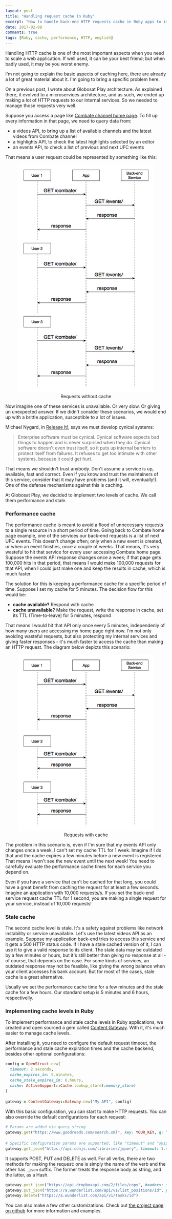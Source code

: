 ```yaml
---
layout: post
title: "Handling request cache in Ruby"
excerpt: "How to handle back-end HTTP requests cache in Ruby apps to improve performance"
date: 2017-02-09
comments: true
tags: [Ruby, cache, performance, HTTP, english]
---
```

Handling HTTP cache is one of the most important aspects when you need to scale a web application. If well used, it can be your best friend; but when badly used, it may be you worst enemy.

I'm not going to explain the basic aspects of caching here, there are already a lot of great material about it. I'm going to bring a specific problem here.

On a previous post, I wrote about Globosat Play architecture. As explained there, it evolved to a microservices architecture, and as such, we ended up making a lot of HTTP requests to our internal services. So we needed to manage those requests very well.

Suppose you access a page like [Combate channel home page](http://globosatplay.globo.com/combate/). To fill up every information in that page, we need to query data from:

- a videos API, to bring up a list of available channels and the latest videos from Combate channel
- a highlights API, to check the latest highlights selected by an editor
- an events API, to check a list of previous and next UFC events

That means a user request could be represented by something like this:

<figure style="text-align: center">
  <img src="/images/requests-without-cache.png" alt="Requests without cache" style="width: 500px" />
  <figcaption>Requests without cache</figcaption>
</figure>

Now imagine one of these services is unavailable. Or very slow. Or giving un unexpected answer. If we didn't consider these scenarios, we would end up with a brittle application, susceptible to a lot of issues.

Michael Nygard, in [Release It!](https://pragprog.com/book/mnee/release-it), says we must develop cynical systems:

> Enterprise software must be cynical. Cynical software expects bad things to happen and is never surprised when they do. Cynical software doesn't even trust itself, so it puts up internal barriers to protect itself from failures. It refuses to get too intimate with other systems, because it could get hurt.

That means we shouldn't trust anybody. Don't assume a service is up, available, fast and correct. Even if you know and trust the maintainers of this service, consider that it may have problems (and it will, eventually!). One of the defense mechanisms against this is caching.

At Globosat Play, we decided to implement two levels of cache. We call them performance and stale.

### Performance cache

The performance cache is meant to avoid a flood of unnecessary requests to a single resource in a short period of time. Going back to Combate home page example, one of the services our back-end requests is a list of next UFC events. This doesn't change often; only when a new event is created, or when an event finishes, once a couple of weeks. That means, it's very wasteful to hit that service for every user accessing Combate home page. Suppose the events API response changes once a week; if that page gets 100,000 hits in that period, that means I would make 100,000 requests for that API, when I could just make one and keep the results in cache, which is much faster.

The solution for this is keeping a performance cache for a specific period of time. Suppose I set my cache for 5 minutes. The decision flow for this would be:

- **cache available?** Respond with cache
- **cache unavailable?** Make the request, write the response in cache, set its TTL (Time-to-leave) for 5 minutes, respond

That means I would hit that API only once every 5 minutes, independenly of how many users are accessing my home page right now. I'm not only avoiding wasteful requests, but also protecting my internal services and giving faster responses - it's much faster to access the cache than making an HTTP request. The diagram below depicts this scenario:

<figure style="text-align: center">
  <img src="/images/requests-with-cache.png" alt="Requests with cache" style="width: 500px" />
  <figcaption>Requests with cache</figcaption>
</figure>

The problem in this scenario is, even if I'm sure that my events API only changes once a week, I can't set my cache TTL for 1 week. Imagine if I do that and the cache expires a few minutes before a new event is registered. That means I won't see the new event until the next week! You need to carefully evaluate the performance cache times for each service you depend on.

Even if you have a service that can't be cached for that long, you could have a great benefit from caching the request for at least a few seconds. Imagine an application with 10,000 requests/s. If you set the back-end service request cache TTL for 1 second, you are making a single request for your service, instead of 10,000 requests!

### Stale cache

The second cache level is stale. It's a safety against problems like network instability or service unavailable. Let's use the latest videos API as an example. Suppose my application back-end tries to access this service and it gets a 500 HTTP status code. If I have a stale cached version of it, I can use it to give a valid response to its client. The stale data may be outdated by a few minutes or hours, but it's still better than giving no response at all - of course, that depends on the case. For some kinds of services, an outdated response may not be feasible, like giving the wrong balance when your client accesses his bank account. But for most of the cases, stale cache is a great alternative.

Usually we set the performance cache time for a few minutes and the stale cache for a few hours. Our standard setup is 5 minutes and 6 hours, respectivelly.

### Implementing cache levels in Ruby

To implement performance and stale cache levels in Ruby applications, we created and open sourced a gem called [Content Gateway](https://github.com/globocom/content-gateway-ruby). With it, it's much easier to manage cache levels.

After installing it, you need to configure the default request timeout, the performance and stale cache expiration times and the cache backend, besides other optional configurations:

```ruby
config = OpenStruct.new(
  timeout: 2.seconds,
  cache_expires_in: 5.minutes,
  cache_stale_expires_in: 6.hours,
  cache: ActiveSupport::Cache.lookup_store(:memory_store)
)

gateway = ContentGateway::Gateway.new("My API", config)
```

With this basic configuration, you can start to make HTTP requests. You can also override the default configurations for each request:

```ruby
# Params are added via query string
gateway.get("https://www.goodreads.com/search.xml", key: YOUR_KEY, q: "Ender's Game") # => "<?xml version=\"1.0\" encoding=\"UTF-8\"?>\n<GoodreadsResponse>\n  <Request>..."

# Specific configuration params are supported, like "timeout" and "skip_cache"
gateway.get_json("https://api.cdnjs.com/libraries/jquery", timeout: 1.second, skip_cache: true) # => {"name"=>"jquery", "filename"=>"jquery.min.js", "version"=>"3.1.1", ...
```

It supports POST, PUT and DELETE as well. For all verbs, there are two methods for making the request: one is simply the name of the verb and the other has `_json` suffix. The former treats the response body as string, and the latter, as a Hash.

```ruby
gateway.post_json("https://api.dropboxapi.com/2/files/copy", headers: { Authorization: "Bearer ACCESS_TOKEN" }, payload: { from_path: "path1", to_path: "path2" })
gateway.put_json("https://a.wunderlist.com/api/v1/list_positions/id", payload: { values: [4567, 4568, 9876, 234], revision: 123 })
gateway.delete("https://a.wunderlist.com/api/v1/tasks/id")
```

You can also make a few other customizations. Check out [the project page on github](https://github.com/globocom/content-gateway-ruby) for more information and examples.
